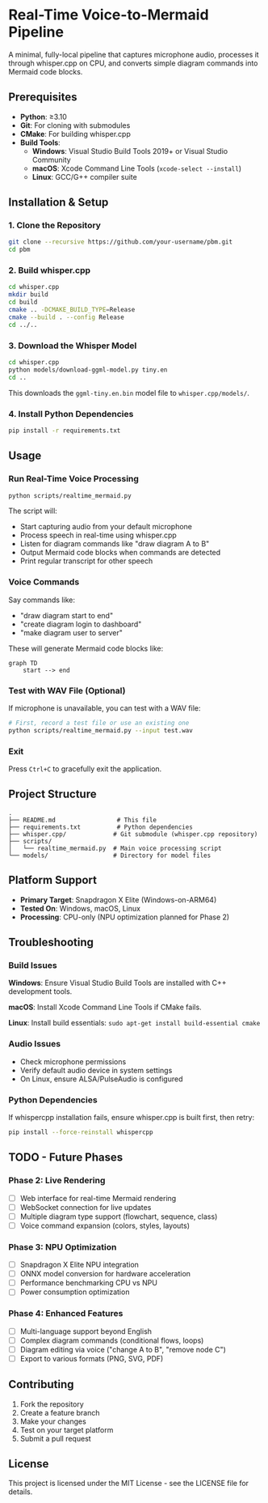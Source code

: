 # Real-Time Voice-to-Mermaid Pipeline

A minimal, fully-local pipeline that captures microphone audio, processes it through whisper.cpp on CPU, and converts simple diagram commands into Mermaid code blocks.

## Prerequisites

- **Python**: ≥3.10
- **Git**: For cloning with submodules
- **CMake**: For building whisper.cpp
- **Build Tools**: 
  - **Windows**: Visual Studio Build Tools 2019+ or Visual Studio Community
  - **macOS**: Xcode Command Line Tools (`xcode-select --install`)
  - **Linux**: GCC/G++ compiler suite

## Installation & Setup

### 1. Clone the Repository

```bash
git clone --recursive https://github.com/your-username/pbm.git
cd pbm
```

### 2. Build whisper.cpp

```bash
cd whisper.cpp
mkdir build
cd build
cmake .. -DCMAKE_BUILD_TYPE=Release
cmake --build . --config Release
cd ../..
```

### 3. Download the Whisper Model

```bash
cd whisper.cpp
python models/download-ggml-model.py tiny.en
cd ..
```

This downloads the `ggml-tiny.en.bin` model file to `whisper.cpp/models/`.

### 4. Install Python Dependencies

```bash
pip install -r requirements.txt
```

## Usage

### Run Real-Time Voice Processing

```bash
python scripts/realtime_mermaid.py
```

The script will:
- Start capturing audio from your default microphone
- Process speech in real-time using whisper.cpp
- Listen for diagram commands like "draw diagram A to B"
- Output Mermaid code blocks when commands are detected
- Print regular transcript for other speech

### Voice Commands

Say commands like:
- "draw diagram start to end"
- "create diagram login to dashboard"
- "make diagram user to server"

These will generate Mermaid code blocks like:
```mermaid
graph TD
    start --> end
```

### Test with WAV File (Optional)

If microphone is unavailable, you can test with a WAV file:

```bash
# First, record a test file or use an existing one
python scripts/realtime_mermaid.py --input test.wav
```

### Exit

Press `Ctrl+C` to gracefully exit the application.

## Project Structure

```
.
├── README.md                 # This file
├── requirements.txt          # Python dependencies
├── whisper.cpp/             # Git submodule (whisper.cpp repository)
├── scripts/
│   └── realtime_mermaid.py  # Main voice processing script
└── models/                  # Directory for model files
```

## Platform Support

- **Primary Target**: Snapdragon X Elite (Windows-on-ARM64)
- **Tested On**: Windows, macOS, Linux
- **Processing**: CPU-only (NPU optimization planned for Phase 2)

## Troubleshooting

### Build Issues

**Windows**: Ensure Visual Studio Build Tools are installed with C++ development tools.

**macOS**: Install Xcode Command Line Tools if CMake fails.

**Linux**: Install build essentials: `sudo apt-get install build-essential cmake`

### Audio Issues

- Check microphone permissions
- Verify default audio device in system settings
- On Linux, ensure ALSA/PulseAudio is configured

### Python Dependencies

If whispercpp installation fails, ensure whisper.cpp is built first, then retry:
```bash
pip install --force-reinstall whispercpp
```

## TODO - Future Phases

### Phase 2: Live Rendering
- [ ] Web interface for real-time Mermaid rendering
- [ ] WebSocket connection for live updates
- [ ] Multiple diagram type support (flowchart, sequence, class)
- [ ] Voice command expansion (colors, styles, layouts)

### Phase 3: NPU Optimization
- [ ] Snapdragon X Elite NPU integration
- [ ] ONNX model conversion for hardware acceleration
- [ ] Performance benchmarking CPU vs NPU
- [ ] Power consumption optimization

### Phase 4: Enhanced Features
- [ ] Multi-language support beyond English
- [ ] Complex diagram commands (conditional flows, loops)
- [ ] Diagram editing via voice ("change A to B", "remove node C")
- [ ] Export to various formats (PNG, SVG, PDF)

## Contributing

1. Fork the repository
2. Create a feature branch
3. Make your changes
4. Test on your target platform
5. Submit a pull request

## License

This project is licensed under the MIT License - see the LICENSE file for details. 